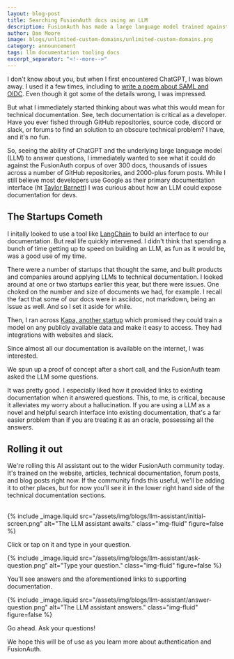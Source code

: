 ```yaml
---
layout: blog-post
title: Searching FusionAuth docs using an LLM 
description: FusionAuth has made a large language model trained against FusionAuth docs available to the FusionAuth community.
author: Dan Moore
image: blogs/unlimited-custom-domains/unlimited-custom-domains.png
category: announcement
tags: llm documentation tooling docs
excerpt_separator: "<!--more-->"
---
```


I don't know about you, but when I first encountered ChatGPT, I was blown away. I used it a few times, including to [write a poem about SAML and OIDC](https://twitter.com/mooreds/status/1599787770419220482). Even though it got some of the details wrong, I was impressed.

<!--more-->

But what I immediately started thinking about was what this would mean for technical documentation. See, tech documentation is critical as a developer. Have you ever fished through GitHub repositories, source code, discord or slack, or forums to find an solution to an obscure technical problem? I have, and it's no fun.

So, seeing the ability of ChatGPT and the underlying large language model (LLM) to answer questions, I immediately wanted to see what it could do against the FusionAuth corpus of over 300 docs, thousands of issues across a number of GitHub repositories, and 2000-plus forum posts. While I still believe most developers use Google as their primary documentation interface (ht [Taylor Barnett](https://taylorbar.net/)) I was curious about how an LLM could expose documentation for devs.

## The Startups Cometh

I initally looked to use a tool like [LangChain](https://python.langchain.com/docs/get_started/introduction.html) to build an interface to our documentation. But real life quickly intervened. I didn't think that spending a bunch of time getting up to speed on building an LLM, as fun as it would be, was a good use of my time.

There were a number of startups that thought the same, and built products and companies around applying LLMs to technical documentation. I looked around at one or two startups earlier this year, but there were issues. One choked on the number and size of documents we had, for example. I recall the fact that some of our docs were in asciidoc, not markdown, being an issue as well. And so I set it aside for while. 

Then, I ran across [Kapa, another startup](https://kapa.ai/) which promised they could train a model on any publicly available data and make it easy to access. They had integrations with websites and slack.

Since almost all our documentation is available on the internet, I was interested.

We spun up a proof of concept after a short call, and the FusionAuth team asked the LLM some questions.

It was pretty good. I especially liked how it provided links to existing documentation when it answered questions. This, to me, is critical, because it alleviates my worry about a hallucination. If you are using a LLM as a novel and helpful search interface into existing documentation, that's a far easier problem than if you are treating it as an oracle, possessing all the answers.

## Rolling it out

We're rolling this AI assistant out to the wider FusionAuth community today. It's trained on the website, articles, technical documentation, forum posts, and blog posts right now. If the community finds this useful, we'll be adding it to other places, but for now you'll see it in the lower right hand side of the technical documentation sections. 

<br/>
{% include _image.liquid src="/assets/img/blogs/llm-assistant/initial-screen.png" alt="The LLM assistant awaits." class="img-fluid" figure=false %}

Click or tap on it and type in your question.

{% include _image.liquid src="/assets/img/blogs/llm-assistant/ask-question.png" alt="Type your question." class="img-fluid" figure=false %}

You'll see answers and the aforementioned links to supporting documentation.

{% include _image.liquid src="/assets/img/blogs/llm-assistant/answer-question.png" alt="The LLM assistant answers." class="img-fluid" figure=false %}

Go ahead. Ask your questions!

We hope this will be of use as you learn more about authentication and FusionAuth.

